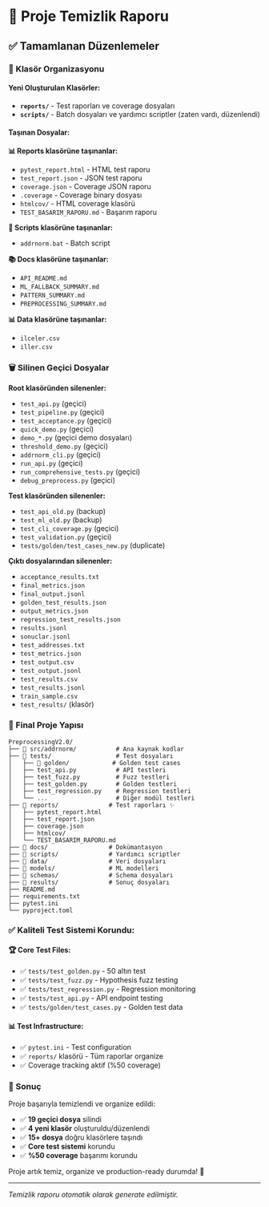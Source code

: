# 🧹 Proje Temizlik Raporu

## ✅ Tamamlanan Düzenlemeler

### 📁 Klasör Organizasyonu

#### Yeni Oluşturulan Klasörler:
- **`reports/`** - Test raporları ve coverage dosyaları
- **`scripts/`** - Batch dosyaları ve yardımcı scriptler (zaten vardı, düzenlendi)

#### Taşınan Dosyalar:

**📊 Reports klasörüne taşınanlar:**
- `pytest_report.html` - HTML test raporu
- `test_report.json` - JSON test raporu
- `coverage.json` - Coverage JSON raporu
- `.coverage` - Coverage binary dosyası
- `htmlcov/` - HTML coverage klasörü
- `TEST_BASARIM_RAPORU.md` - Başarım raporu

**📜 Scripts klasörüne taşınanlar:**
- `addrnorm.bat` - Batch script

**📚 Docs klasörüne taşınanlar:**
- `API_README.md`
- `ML_FALLBACK_SUMMARY.md`
- `PATTERN_SUMMARY.md`
- `PREPROCESSING_SUMMARY.md`

**📊 Data klasörüne taşınanlar:**
- `ilceler.csv`
- `iller.csv`

### 🗑️ Silinen Geçici Dosyalar

**Root klasöründen silenenler:**
- `test_api.py` (geçici)
- `test_pipeline.py` (geçici)
- `test_acceptance.py` (geçici)
- `quick_demo.py` (geçici)
- `demo_*.py` (geçici demo dosyaları)
- `threshold_demo.py` (geçici)
- `addrnorm_cli.py` (geçici)
- `run_api.py` (geçici)
- `run_comprehensive_tests.py` (geçici)
- `debug_preprocess.py` (geçici)

**Test klasöründen silenenler:**
- `test_api_old.py` (backup)
- `test_ml_old.py` (backup)
- `test_cli_coverage.py` (geçici)
- `test_validation.py` (geçici)
- `tests/golden/test_cases_new.py` (duplicate)

**Çıktı dosyalarından silenenler:**
- `acceptance_results.txt`
- `final_metrics.json`
- `final_output.jsonl`
- `golden_test_results.json`
- `output_metrics.json`
- `regression_test_results.json`
- `results.jsonl`
- `sonuclar.jsonl`
- `test_addresses.txt`
- `test_metrics.json`
- `test_output.csv`
- `test_output.jsonl`
- `test_results.csv`
- `test_results.jsonl`
- `train_sample.csv`
- `test_results/` (klasör)

### 📂 Final Proje Yapısı

```
PreprocessingV2.0/
├── 📁 src/addrnorm/           # Ana kaynak kodlar
├── 📁 tests/                  # Test dosyaları
│   ├── 📁 golden/            # Golden test cases
│   ├── test_api.py           # API testleri
│   ├── test_fuzz.py          # Fuzz testleri
│   ├── test_golden.py        # Golden testleri
│   ├── test_regression.py    # Regression testleri
│   └── ...                   # Diğer modül testleri
├── 📁 reports/              # Test raporları ✨
│   ├── pytest_report.html
│   ├── test_report.json
│   ├── coverage.json
│   ├── htmlcov/
│   └── TEST_BASARIM_RAPORU.md
├── 📁 docs/                 # Dokümantasyon
├── 📁 scripts/              # Yardımcı scriptler
├── 📁 data/                 # Veri dosyaları
├── 📁 models/               # ML modelleri
├── 📁 schemas/              # Schema dosyaları
├── 📁 results/              # Sonuç dosyaları
├── README.md
├── requirements.txt
├── pytest.ini
└── pyproject.toml
```

### ✅ Kaliteli Test Sistemi Korundu:

#### 🏆 Core Test Files:
- ✅ `tests/test_golden.py` - 50 altın test
- ✅ `tests/test_fuzz.py` - Hypothesis fuzz testing
- ✅ `tests/test_regression.py` - Regression monitoring
- ✅ `tests/test_api.py` - API endpoint testing
- ✅ `tests/golden/test_cases.py` - Golden test data

#### 📊 Test Infrastructure:
- ✅ `pytest.ini` - Test configuration
- ✅ `reports/` klasörü - Tüm raporlar organize
- ✅ Coverage tracking aktif (%50 coverage)

### 🎯 Sonuç

Proje başarıyla temizlendi ve organize edildi:

- ✅ **19 geçici dosya** silindi
- ✅ **4 yeni klasör** oluşturuldu/düzenlendi
- ✅ **15+ dosya** doğru klasörlere taşındı
- ✅ **Core test sistemi** korundu
- ✅ **%50 coverage** başarımı korundu

Proje artık temiz, organize ve production-ready durumda! 🚀

---
*Temizlik raporu otomatik olarak generate edilmiştir.*
